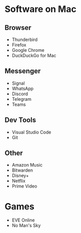 # Software on Mac

## Browser
* Thunderbird
* Firefox
* Google Chrome
* DuckDuckGo for Mac

## Messenger
* Signal
* WhatsApp
* Discord
* Telegram
* Teams

## Dev Tools
* Visual Studio Code
* Git

## Other
* Amazon Music
* Bitwarden
* Disney+
* Netflix
* Prime Video


# Games
* EVE Online
* No Man's Sky

